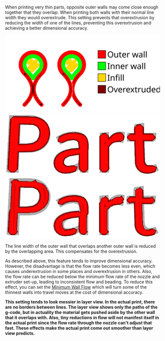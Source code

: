 When printing very thin parts, opposite outer walls may come close enough together that they overlap. When printing both walls with their normal line width they would overextrude. This setting prevents that overextrusion by reducing the width of one of the lines, preventing this overextrusion and achieving a better dimensional accuracy.

![Where the line width gets reduced](images/travel_compensate_overlapping_walls_enabled_schematic.svg)
![All lines are extruded with their full width, creating a part that will be too wide](images/travel_compensate_overlapping_walls_enabled_disabled.png)
![Half of the lines have reduced their width, resulting in a more accurate print](images/travel_compensate_overlapping_walls_enabled_enabled.png)

The line width of the outer wall that overlaps another outer wall is reduced by the overlapping area. This compensates for the overextrusion.

As described above, this feature tends to improve dimensional accuracy. However, the disadvantage is that the flow rate becomes less even, which causes underextrusion in some places and overextrusion in others. Also, the flow rate can be reduced below the minimum flow rate of the nozzle and extruder set-up, leading to inconsistent flow and beading. To reduce this effect, you can set the [Minimum Wall Flow](wall_min_flow) which will turn some of the thinnest walls into travel moves at the cost of dimensional accuracy.

**This setting tends to look messier in layer view. In the actual print, there are no borders between lines. The layer view shows only the paths of the g-code, but in actuality the material gets pushed aside by the other wall that it overlaps with. Also, tiny reductions in flow will not manifest itself in the actual print since the flow rate through the nozzle can't adjust that fast. These effects make the actual print come out smoother than layer view predicts.**